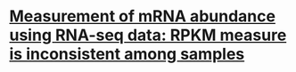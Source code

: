# [Measurement of mRNA abundance using RNA-seq data: RPKM measure is inconsistent among samples](https://link.springer.com/article/10.1007%2Fs12064-012-0162-3)
